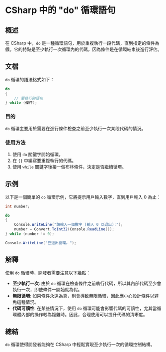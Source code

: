 <!--
Meta Description: # CSharp 中的 "do" 循環語句 ## 概述 在 CSharp 中，`do` 是一種循環語句，用於重複執行一段代碼，直到指定的條件為假。它的特點是至少執行一次循環內的代碼，因為條件是在循環結束後進行評估。 ## 文檔 `do` 循環的語法格式如下： ```csharp do { // 要執...
Meta Keywords: csharp, while, number, console, writeline
-->

# CSharp 中的 "do" 循環語句

## 概述
在 CSharp 中，`do` 是一種循環語句，用於重複執行一段代碼，直到指定的條件為假。它的特點是至少執行一次循環內的代碼，因為條件是在循環結束後進行評估。

## 文檔
`do` 循環的語法格式如下：

```csharp
do
{
    // 要執行的語句
} while (條件);
```

### 目的
`do` 循環主要用於需要在進行條件檢查之前至少執行一次某段代碼的情況。

### 使用方法
1. 使用 `do` 關鍵字開始循環。
2. 在 `{}` 中編寫要重複執行的代碼。
3. 使用 `while` 關鍵字後接一個布林條件，決定是否繼續循環。

## 示例
以下是一個簡單的 `do` 循環示例，它將提示用戶輸入數字，直到用戶輸入 0 為止：

```csharp
int number;

do
{
    Console.WriteLine("請輸入一個數字 (輸入 0 以退出):");
    number = Convert.ToInt32(Console.ReadLine());
} while (number != 0);

Console.WriteLine("已退出循環。");
```

## 解釋
使用 `do` 循環時，開發者需要注意以下幾點：

- **至少執行一次**: 由於 `do` 循環在檢查條件之前執行代碼，所以其內部代碼至少會執行一次，即使條件一開始就為假。
- **無限循環**: 如果條件永遠為真，則會導致無限循環，因此應小心設計條件以避免這種情況。
- **代碼可讀性**: 在某些情況下，使用 `do` 循環可能會影響代碼的可讀性，尤其當循環體內部的操作較為複雜時。因此，合理使用可以提升代碼的清晰度。

## 總結
`do` 循環使得開發者能夠在 CSharp 中輕鬆實現至少執行一次的循環控制結構。
